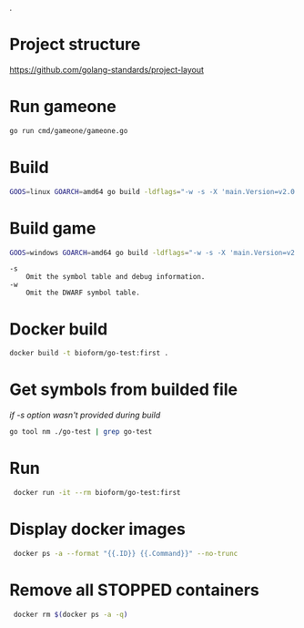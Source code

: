 .
# Project structure
https://github.com/golang-standards/project-layout

# Run gameone
```bash
go run cmd/gameone/gameone.go
```

# Build
```bash
GOOS=linux GOARCH=amd64 go build -ldflags="-w -s -X 'main.Version=v2.0.0' -X 'github.com/bioform/go-test/build.User=$(id -u -n)' -X 'github.com/bioform/go-test/build.Time=$(LANG=en_us_88591; date)'" .
```

# Build game
```bash
GOOS=windows GOARCH=amd64 go build -ldflags="-w -s -X 'main.Version=v2.0.0' -X 'github.com/bioform/go-test/internal/gameone/os.Pointer=>' -X 'github.com/bioform/go-test/internal/gameone/os.Checkmark=√'" cmd/gameone/gameone.go
```

```
-s
	Omit the symbol table and debug information.
-w
	Omit the DWARF symbol table.
```

# Docker build
```bash
docker build -t bioform/go-test:first .
```

# Get symbols from builded file 
*if -s option wasn't provided during build*
```bash
go tool nm ./go-test | grep go-test
```

# Run
```bash
 docker run -it --rm bioform/go-test:first
```

 # Display docker images
```bash
 docker ps -a --format "{{.ID}} {{.Command}}" --no-trunc
```

 # Remove all STOPPED containers
```bash
 docker rm $(docker ps -a -q)
```
